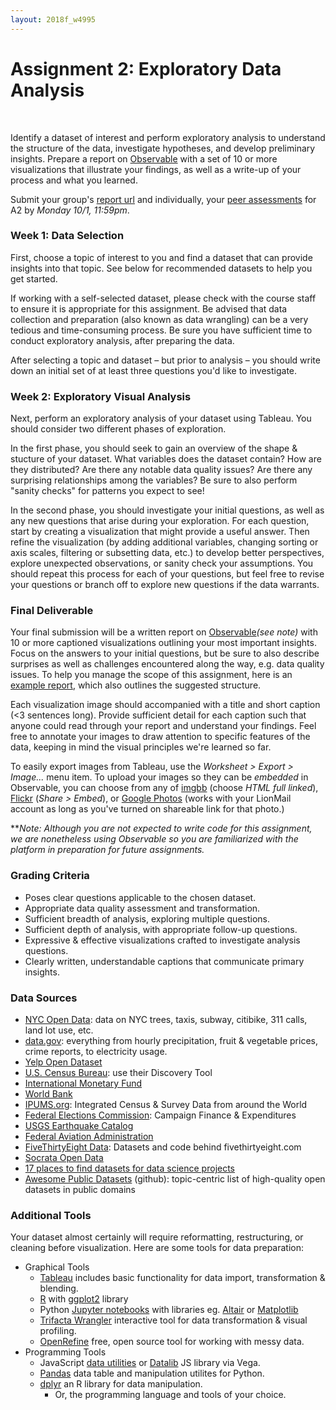 ```yaml
---
layout: 2018f_w4995
---
```


# Assignment 2: Exploratory Data Analysis
<br>

Identify a dataset of interest and perform exploratory analysis to understand the structure of the data, investigate hypotheses, and develop preliminary insights. Prepare a report on [Observable](https://beta.observablehq.com/) with a set of 10 or more visualizations that illustrate your findings, as well as a write-up of your process and what you learned.

Submit your group's [report url](https://goo.gl/forms/2GKkP5AnN4afmbRL2) and individually, your [peer assessments](https://goo.gl/forms/YIwbN6nTnEtHZlTD2) for A2 by *Monday 10/1, 11:59pm*.

### Week 1: Data Selection

First, choose a topic of interest to you and find a dataset that can provide insights into that topic. See below for recommended datasets to help you get started.

If working with a self-selected dataset, please check with the course staff to ensure it is appropriate for this assignment. Be advised that data collection and preparation (also known as data wrangling) can be a very tedious and time-consuming process. Be sure you have sufficient time to conduct exploratory analysis, after preparing the data.

After selecting a topic and dataset – but prior to analysis – you should write down an initial set of at least three questions you'd like to investigate.

### Week 2: Exploratory Visual Analysis

Next, perform an exploratory analysis of your dataset using Tableau. You should consider two different phases of exploration.

In the first phase, you should seek to gain an overview of the shape & stucture of your dataset. What variables does the dataset contain? How are they distributed? Are there any notable data quality issues? Are there any surprising relationships among the variables? Be sure to also perform "sanity checks" for patterns you expect to see!

In the second phase, you should investigate your initial questions, as well as any new questions that arise during your exploration. For each question, start by creating a visualization that might provide a useful answer. Then refine the visualization (by adding additional variables, changing sorting or axis scales, filtering or subsetting data, etc.) to develop better perspectives, explore unexpected observations, or sanity check your assumptions. You should repeat this process for each of your questions, but feel free to revise your questions or branch off to explore new questions if the data warrants.

### Final Deliverable

Your final submission will be a written report on [Observable](https://beta.observablehq.com/)*(see note)* with 10 or more captioned visualizations outlining your most important insights. Focus on the answers to your initial questions, but be sure to also describe surprises as well as challenges encountered along the way, e.g. data quality issues. To help you manage the scope of this assignment, here is an [example report](https://beta.observablehq.com/@agness/w4995-004-assignment-2-eda-example), which also outlines the suggested structure.

Each visualization image should accompanied with a title and short caption (\<3 sentences long). Provide sufficient detail for each caption such that anyone could read through your report and understand your findings. Feel free to annotate your images to draw attention to specific features of the data, keeping in mind the visual principles we're learned so far.

To easily export images from Tableau, use the *Worksheet > Export > Image...* menu item. To upload your images so they can be _embedded_ in Observable, you can choose from any of [imgbb](https://imgbb.com/) (choose *HTML full linked*), [Flickr](https://www.flickr.com/) (*Share > Embed*), or [Google Photos](https://ctrlq.org/google/photos/) (works with your LionMail account as long as you've turned on shareable link for that photo.)

***Note: Although you are not expected to write code for this assignment, we are nonetheless using Observable so you are familiarized with the platform in preparation for future assignments.*

### Grading Criteria

* Poses clear questions applicable to the chosen dataset.
* Appropriate data quality assessment and transformation.
* Sufficient breadth of analysis, exploring multiple questions.
* Sufficient depth of analysis, with appropriate follow-up questions.
* Expressive & effective visualizations crafted to investigate analysis questions.
* Clearly written, understandable captions that communicate primary insights.

### Data Sources

* [NYC Open Data](https://opendata.cityofnewyork.us/): data on NYC trees, taxis, subway, citibike, 311 calls, land lot use, etc.
* [data.gov](https://www.data.gov/): everything from hourly precipitation, fruit & vegetable prices, crime reports, to electricity usage.
* [Yelp Open Dataset](https://www.yelp.com/dataset)
* [U.S. Census Bureau](https://www.census.gov/data.html): use their Discovery Tool
* [International Monetary Fund](http://www.imf.org/en/Data)
* [World Bank](https://data.worldbank.org/)
* [IPUMS.org](https://www.ipums.org/):  Integrated Census & Survey Data from around the World
* [Federal Elections Commission](http://www.fec.gov/finance/disclosure/ftpdet.shtml): Campaign Finance & Expenditures
* [USGS Earthquake Catalog](https://earthquake.usgs.gov/data/data.php)
* [Federal Aviation Administration](https://www.faa.gov/data_research/)
* [FiveThirtyEight Data](https://github.com/fivethirtyeight/data/): Datasets and code behind fivethirtyeight.com
* [Socrata Open Data](https://opendata.socrata.com/)
* [17 places to find datasets for data science projects](https://www.dataquest.io/blog/free-datasets-for-projects/)
* [Awesome Public Datasets](https://github.com/awesomedata/awesome-public-datasets) (github): topic-centric list of high-quality open datasets in public domains

### Additional Tools

Your dataset almost certainly will require reformatting, restructuring, or cleaning before visualization. Here are some tools for data preparation:

* Graphical Tools
  * [Tableau](https://www.tableau.com/academic/students) includes basic functionality for data import, transformation & blending.
  * [R](https://www.r-project.org/) with [ggplot2](http://ggplot2.org/) library
  * Python [Jupyter notebooks](http://jupyter.org/) with libraries eg. [Altair](https://altair-viz.github.io/) or [Matplotlib](http://matplotlib.org/)
  * [Trifacta Wrangler](https://www.trifacta.com/start-wrangling/) interactive tool for data transformation & visual profiling.
  * [OpenRefine](http://openrefine.org/) free, open source tool for working with messy data.
* Programming Tools
  * JavaScript [data utilities](https://bocoup.com/work/learn-js-data) or [Datalib](https://github.com/vega/datalib) JS library via Vega.
  * [Pandas](http://pandas.pydata.org/) data table and manipulation utilites for Python.
  * [dplyr](https://cran.r-project.org/web/packages/dplyr/vignettes/introduction.html) an R library for data manipulation.
	* Or, the programming language and tools of your choice.

